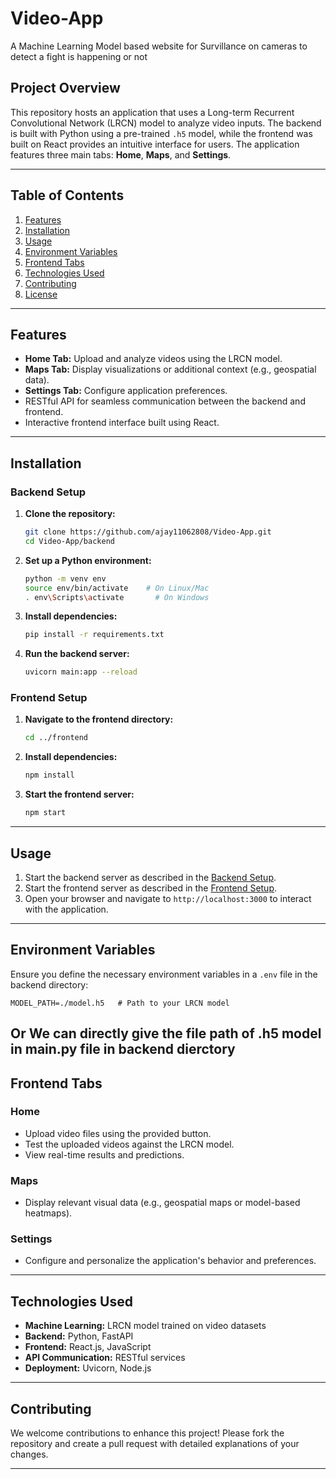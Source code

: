 # Video-App

A Machine Learning Model based website for Survillance on cameras to detect a fight is happening or not

## **Project Overview**

This repository hosts an application that uses a Long-term Recurrent Convolutional Network (LRCN) model to analyze video inputs. The backend is built with Python using a pre-trained `.h5` model, while the frontend was built on React provides an intuitive interface for users. The application features three main tabs: **Home**, **Maps**, and **Settings**.

---

## **Table of Contents**

1. [Features](#features)
2. [Installation](#installation)
3. [Usage](#usage)
4. [Environment Variables](#environment-variables)
5. [Frontend Tabs](#frontend-tabs)
6. [Technologies Used](#technologies-used)
7. [Contributing](#contributing)
8. [License](#license)

---

## **Features**

- **Home Tab:** Upload and analyze videos using the LRCN model.
- **Maps Tab:** Display visualizations or additional context (e.g., geospatial data).
- **Settings Tab:** Configure application preferences.
- RESTful API for seamless communication between the backend and frontend.
- Interactive frontend interface built using React.

---

## **Installation**

### **Backend Setup**
1. **Clone the repository:**
   ```bash
   git clone https://github.com/ajay11062808/Video-App.git
   cd Video-App/backend
   ```

2. **Set up a Python environment:**
   ```bash
   python -m venv env
   source env/bin/activate    # On Linux/Mac
   . env\Scripts\activate       # On Windows
   ```

3. **Install dependencies:**
   ```bash
   pip install -r requirements.txt
   ```

4. **Run the backend server:**
   ```bash
   uvicorn main:app --reload
   ```

### **Frontend Setup**
1. **Navigate to the frontend directory:**
   ```bash
   cd ../frontend
   ```

2. **Install dependencies:**
   ```bash
   npm install
   ```

3. **Start the frontend server:**
   ```bash
   npm start
   ```

---

## **Usage**

1. Start the backend server as described in the [Backend Setup](#backend-setup).
2. Start the frontend server as described in the [Frontend Setup](#frontend-setup).
3. Open your browser and navigate to `http://localhost:3000` to interact with the application.

---

## **Environment Variables**

Ensure you define the necessary environment variables in a `.env` file in the backend directory:

```env
MODEL_PATH=./model.h5   # Path to your LRCN model
```
Or We can directly give the file path of .h5 model in main.py file in backend dierctory
---

## **Frontend Tabs**

### **Home**
- Upload video files using the provided button.
- Test the uploaded videos against the LRCN model.
- View real-time results and predictions.

### **Maps**
- Display relevant visual data (e.g., geospatial maps or model-based heatmaps).

### **Settings**
- Configure and personalize the application's behavior and preferences.

---

## **Technologies Used**

- **Machine Learning:** LRCN model trained on video datasets
- **Backend:** Python, FastAPI
- **Frontend:** React.js, JavaScript
- **API Communication:** RESTful services
- **Deployment:** Uvicorn, Node.js

---

## **Contributing**

We welcome contributions to enhance this project! Please fork the repository and create a pull request with detailed explanations of your changes.

---

